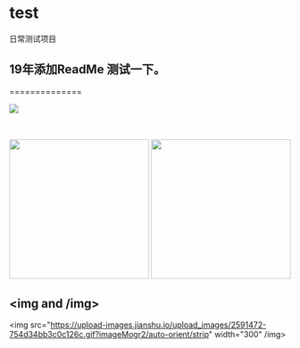 # test
日常测试项目

19年添加ReadMe 测试一下。
-----------
==============

<a><img src="http://dump.thecybershadow.net/6c736bfd11ded8cdc5e2bda009a6694a/colortext.svg"/></a>
## <img >
<img src="https://upload-images.jianshu.io/upload_images/2591472-5a95c3f4c6e81e37.gif?imageMogr2/auto-orient/strip" width="250">
<img src="https://upload-images.jianshu.io/upload_images/2591472-754d34bb3c0c126c.gif?imageMogr2/auto-orient/strip" width="250">

## <img and /img>
<img src="https://upload-images.jianshu.io/upload_images/2591472-754d34bb3c0c126c.gif?imageMogr2/auto-orient/strip" width="300" /img>
